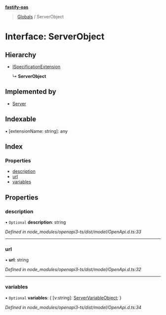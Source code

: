 **[fastify-oas](../README.md)**

> [Globals](../README.md) / ServerObject

# Interface: ServerObject

## Hierarchy

- [ISpecificationExtension](ispecificationextension.md)

  ↳ **ServerObject**

## Implemented by

- [Server](../classes/server.md)

## Indexable

▪ [extensionName: string]: any

## Index

### Properties

- [description](serverobject.md#description)
- [url](serverobject.md#url)
- [variables](serverobject.md#variables)

## Properties

### description

• `Optional` **description**: string

_Defined in node_modules/openapi3-ts/dist/model/OpenApi.d.ts:33_

---

### url

• **url**: string

_Defined in node_modules/openapi3-ts/dist/model/OpenApi.d.ts:32_

---

### variables

• `Optional` **variables**: { [v:string]: [ServerVariableObject](servervariableobject.md); }

_Defined in node_modules/openapi3-ts/dist/model/OpenApi.d.ts:34_
